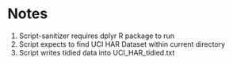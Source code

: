 Notes
==================

1. Script-sanitizer requires dplyr R package to run
2. Script expects to find UCI HAR Dataset within current directory
3. Script writes tidied data into UCI\_HAR\_tidied.txt
